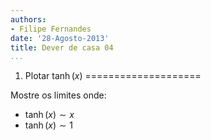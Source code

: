 ```yaml
---
authors:
- Filipe Fernandes
date: '28-Agosto-2013'
title: Dever de casa 04
...
```


1) Plotar $\tanh(x)$
====================

Mostre os limites onde:

* $\tanh(x) \sim x$
* $\tanh(x) \sim 1$
